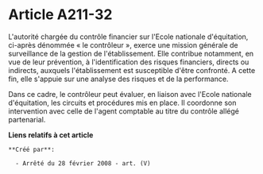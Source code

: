 # Article A211-32

L'autorité chargée du contrôle financier sur l'Ecole nationale d'équitation, ci-après dénommée « le contrôleur », exerce une
mission générale de surveillance de la gestion de l'établissement. Elle contribue notamment, en vue de leur prévention, à
l'identification des risques financiers, directs ou indirects, auxquels l'établissement est susceptible d'être confronté. A
cette fin, elle s'appuie sur une analyse des risques et de la performance.

Dans ce cadre, le contrôleur peut évaluer, en liaison avec l'Ecole nationale d'équitation, les circuits et procédures mis en
place. Il coordonne son intervention avec celle de l'agent comptable au titre du contrôle allégé partenarial.

**Liens relatifs à cet article**

	**Créé par**:

	  - Arrêté du 28 février 2008 - art. (V)
